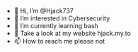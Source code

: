 - 👋 Hi, I’m @Hjack737
- 👀 I’m interested in Cybersecurity
- 🌱 I’m currently learning bash
- 💞️ Take a look at my website hjack.my.to
- 📫 How to reach me please not

<!---
Hjack737/Hjack737 is a ✨ special ✨ repository because its `README.md` (this file) appears on your GitHub profile.
You can click the Preview link to take a look at your changes.
--->
